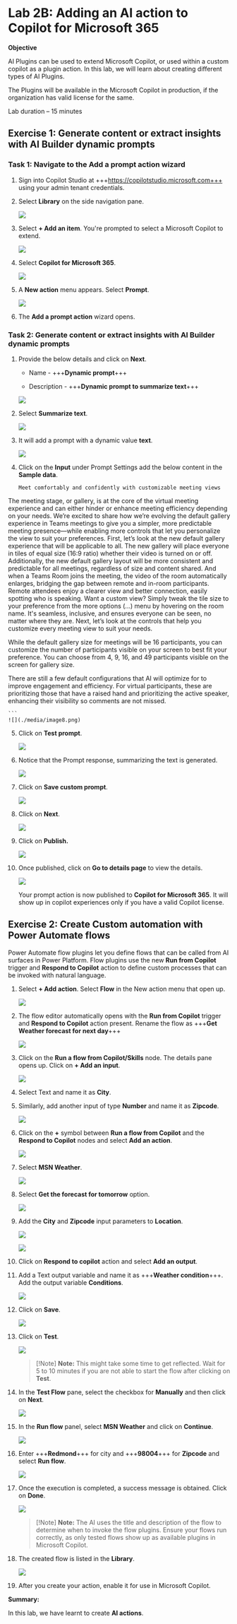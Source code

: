 # **Lab 2B: Adding an AI action to Copilot for Microsoft 365**

**Objective**

AI Plugins can be used to extend Microsoft Copilot, or used within a
custom copilot as a plugin action. In this lab, we will learn about
creating different types of AI Plugins.

The Plugins will be available in the Microsoft Copilot in production, if
the organization has valid license for the same.

Lab duration – 15 minutes

## **Exercise 1: Generate content or extract insights with AI Builder dynamic prompts**

### Task 1: Navigate to the Add a prompt action wizard

1.  Sign into Copilot Studio at
    +++https://copilotstudio.microsoft.com+++ using your admin tenant
    credentials.

2.  Select **Library** on the side navigation pane.

    ![](./media/image1.png)

3.  Select **+ Add an item**. You're prompted to select a Microsoft
    Copilot to extend.

    ![](./media/image2.png)

4.  Select **Copilot for Microsoft 365**.

    ![](./media/image3.png)

5.  A **New action** menu appears. Select **Prompt**.

    ![](./media/image4.png)

6.  The **Add a prompt action** wizard opens.

### Task 2: Generate content or extract insights with AI Builder dynamic prompts

1.  Provide the below details and click on **Next**.

    - Name - +++**Dynamic prompt**+++
    
    - Description - +++**Dynamic prompt to summarize text**+++

    ![](./media/image5.png)

2.  Select **Summarize text**.

    ![](./media/image6.png)

3.  It will add a prompt with a dynamic value **text**.

    ![](./media/image7.png)

4.  Click on the **Input** under Prompt Settings add the below content
    in the **Sample data**.

    ```
    Meet comfortably and confidently with customizable meeting views
The meeting stage, or gallery, is at the core of the virtual meeting experience and can either hinder or enhance meeting efficiency depending on your needs. We’re excited to share how we’re evolving the default gallery experience in Teams meetings to give you a simpler, more predictable meeting presence—while enabling more controls that let you personalize the view to suit your preferences.
First, let’s look at the new default gallery experience that will be applicable to all. The new gallery will place everyone in tiles of equal size (16:9 ratio) whether their video is turned on or off. Additionally, the new default gallery layout will be more consistent and predictable for all meetings, regardless of size and content shared.
And when a Teams Room joins the meeting, the video of the room automatically enlarges, bridging the gap between remote and in-room participants. Remote attendees enjoy a clearer view and better connection, easily spotting who is speaking. Want a custom view? Simply tweak the tile size to your preference from the more options (...) menu by hovering on the room name. It's seamless, inclusive, and ensures everyone can be seen, no matter where they are.
Next, let’s look at the controls that help you customize every meeting view to suit your needs.

While the default gallery size for meetings will be 16 participants, you can customize the number of participants visible on your screen to best fit your preference. You can choose from 4, 9, 16, and 49 participants visible on the screen for gallery size.

There are still a few default configurations that AI will optimize for to improve engagement and efficiency. For virtual participants, these are prioritizing those that have a raised hand and prioritizing the active speaker, enhancing their visibility so comments are not missed.

    ```
    ![](./media/image8.png)

5.  Click on **Test prompt**.

    ![](./media/image9.png)

6.  Notice that the Prompt response, summarizing the text is generated.

    ![](./media/image10.png)

7.  Click on **Save custom prompt**.

    ![](./media/image11.png)

8.  Click on **Next**.

    ![](./media/image12.png)

9.  Click on **Publish.**

    ![](./media/image13.png)

10. Once published, click on **Go to details page** to view the details.

    ![](./media/image14.png)

    Your prompt action is now published to **Copilot for Microsoft 365**. It
will show up in copilot experiences only if you have a valid Copilot
license.

## **Exercise 2: Create Custom automation with Power Automate flows**

Power Automate flow plugins let you define flows that can be called from
AI surfaces in Power Platform. Flow plugins use the new **Run from
Copilot** trigger and **Respond to Copilot** action to define custom
processes that can be invoked with natural language.

1.  Select **+ Add action**. Select **Flow** in the New action menu that
    open up.

    ![](./media/image15.png)

2.  The flow editor automatically opens with the **Run from
    Copilot** trigger and **Respond to Copilot** action present. Rename
    the flow as +++**Get Weather forecast for next day**+++

    ![](./media/image16.png)

3.  Click on the **Run a flow from Copilot/Skills** node. The details
    pane opens up. Click on **+ Add an input**.

    ![](./media/image17.png)

4.  Select Text and name it as **City**.

5.  Similarly, add another input of type **Number** and name it as
    **Zipcode**.

    ![](./media/image18.png)

6.  Click on the **+** symbol between **Run a flow from Copilot** and
    the **Respond to Copilot** nodes and select **Add an action**.

    ![](./media/image19.png)

7.  Select **MSN Weather**.

    ![](./media/image20.png)

8.  Select **Get the forecast for tomorrow** option.

    ![](./media/image21.png)

9.  Add the **City** and **Zipcode** input parameters to **Location**.

    ![](./media/image22.png)
    
    ![](./media/image23.png)

10. Click on **Respond to copilot** action and select **Add an output**.

11. Add a Text output variable and name it as +++**Weather
    condition**+++. Add the output variable **Conditions**.

    ![](./media/image24.png)

12. Click on **Save**.

    ![](./media/image25.png)

13. Click on **Test**.

    ![](./media/image26.png)

    >[!Note] **Note:** This might take some time to get reflected. Wait for 5 to 10
minutes if you are not able to start the flow after clicking on
**Test**.

14. In the **Test Flow** pane, select the checkbox for **Manually** and
    then click on **Next**.

    ![](./media/image27.png)

15. In the **Run flow** panel, select **MSN Weather** and click on
    **Continue**.

    ![](./media/image28.png)

16. Enter +++**Redmond**+++ for city and +++**98004**+++ for **Zipcode**
    and select **Run flow**.

    ![](./media/image29.png)

17. Once the execution is completed, a success message is obtained.
    Click on **Done**.

    ![](./media/image30.png)

    >[!Note] **Note:** The AI uses the title and description of the flow to determine
when to invoke the flow plugins. Ensure your flows run correctly, as
only tested flows show up as available plugins in Microsoft Copilot.

18. The created flow is listed in the **Library**.

    ![](./media/image31.png)

19. After you create your action, enable it for use in Microsoft
    Copilot.

**Summary:**

In this lab, we have learnt to create **AI actions**.
